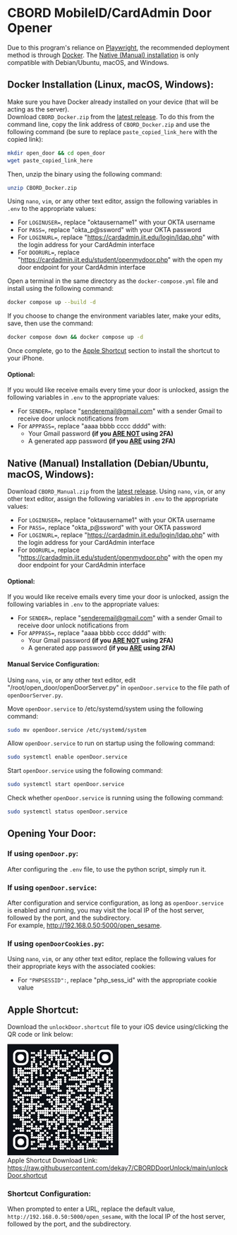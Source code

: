 # CBORD MobileID/CardAdmin Door Opener
Due to this program's reliance on [Playwright](https://playwright.dev/python/), the recommended deployment method is through [Docker](#docker-installation-linux-macos-windows). The [Native (Manual) installation](#native-manual-installation-debianubuntu-macos-windows) is only compatible with Debian/Ubuntu, macOS, and Windows.

## Docker Installation (Linux, macOS, Windows):
Make sure you have Docker already installed on your device (that will be acting as the server). <br>
Download `CBORD_Docker.zip` from the [latest release](https://github.com/dekay7/CBORDDoorUnlock/releases/latest). To do this from the command line, copy the link address of `CBORD_Docker.zip` and use the following command (be sure to replace `paste_copied_link_here` with the copied link):
```bash
mkdir open_door && cd open_door
wget paste_copied_link_here
```
Then, unzip the binary using the following command:
```bash
unzip CBORD_Docker.zip
```
Using `nano`, `vim`, or any other text editor, assign the following variables in `.env` to the appropriate values:
- For `LOGINUSER=`, replace "oktausername1" with your OKTA username
- For `PASS=`, replace "okta_p@ssword" with your OKTA password
- For `LOGINURL=`, replace "https://cardadmin.iit.edu/login/ldap.php" with the login address for your CardAdmin interface
- For `DOORURL=`, replace "https://cardadmin.iit.edu/student/openmydoor.php" with the open my door endpoint for your CardAdmin interface

Open a terminal in the same directory as the `docker-compose.yml` file and install using the following command:
```bash
docker compose up --build -d
```
If you choose to change the environment variables later, make your edits, save, then use the command:
```bash
docker compose down && docker compose up -d
```
Once complete, go to the [Apple Shortcut](#apple-shortcut) section to install the shortcut to your iPhone. 

#### Optional:
If you would like receive emails every time your door is unlocked, assign the following variables in `.env` to the appropriate values:
- For `SENDER=`, replace "senderemail@gmail.com" with a sender Gmail to receive door unlock notifications from
- For `APPPASS=`, replace "aaaa bbbb cccc dddd" with:
    - Your Gmail password **(if you <u>ARE NOT</u> using 2FA)**
    - A generated app password **(if you <u>ARE</u> using 2FA)**

## Native (Manual) Installation (Debian/Ubuntu, macOS, Windows):
Download `CBORD_Manual.zip` from the [latest release](https://github.com/dekay7/CBORDDoorUnlock/releases/latest).
Using `nano`, `vim`, or any other text editor, assign the following variables in `.env` to the appropriate values:
- For `LOGINUSER=`, replace "oktausername1" with your OKTA username
- For `PASS=`, replace "okta_p@ssword" with your OKTA password
- For `LOGINURL=`, replace "https://cardadmin.iit.edu/login/ldap.php" with the login address for your CardAdmin interface
- For `DOORURL=`, replace "https://cardadmin.iit.edu/student/openmydoor.php" with the open my door endpoint for your CardAdmin interface

#### Optional:
If you would like receive emails every time your door is unlocked, assign the following variables in `.env` to the appropriate values:
- For `SENDER=`, replace "senderemail@gmail.com" with a sender Gmail to receive door unlock notifications from
- For `APPPASS=`, replace "aaaa bbbb cccc dddd" with:
    - Your Gmail password **(if you <u>ARE NOT</u> using 2FA)**
    - A generated app password **(if you <u>ARE</u> using 2FA)**

#### Manual Service Configuration:
Using `nano`, `vim`, or any other text editor, edit "/root/open_door/openDoorServer.py" in `openDoor.service` to the file path of `openDoorServer.py`. 

Move `openDoor.service` to /etc/systemd/system using the following command:
```bash
sudo mv openDoor.service /etc/systemd/system
```
Allow `openDoor.service` to run on startup using the following command:
```bash
sudo systemctl enable openDoor.service
```
Start `openDoor.service` using the following command:
```bash
sudo systemctl start openDoor.service
```
Check whether `openDoor.service` is running using the following command:
```bash
sudo systemctl status openDoor.service
``` 

## Opening Your Door:
### If using `openDoor.py`:
After configuring the `.env` file, to use the python script, simply run it.

### If using `openDoor.service`:
After configuration and service configuration, as long as `openDoor.service` is enabled and running, you may visit the local IP of the host server, followed by the port, and the subdirectory. <br>
For example, http://192.168.0.50:5000/open_sesame. 

### If using `openDoorCookies.py`:
Using `nano`, `vim`, or any other text editor, replace the following values for their appropriate keys with the associated cookies: 
- For `"PHPSESSID":`, replace "php_sess_id" with the appropriate cookie value

## Apple Shortcut:
Download the `unlockDoor.shortcut` file to your iOS device using/clicking the QR code or link below: <br>

<a href="https://raw.githubusercontent.com/dekay7/CBORDDoorUnlock/main/unlockDoor.shortcut"><img src="unlockDoorShortcut.png" alt="unlockDoor.shortcut download link QR code" width="50%" height="auto"></a><br>
Apple Shortcut Download Link: https://raw.githubusercontent.com/dekay7/CBORDDoorUnlock/main/unlockDoor.shortcut <br>

### Shortcut Configuration:
When prompted to enter a URL, replace the default value, `http://192.168.0.50:5000/open_sesame`, with the local IP of the host server, followed by the port, and the subdirectory.

